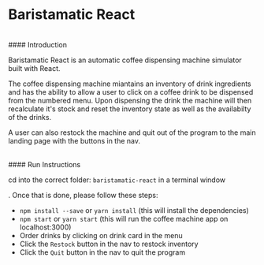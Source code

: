 # Baristamatic React

<br />
#### Introduction

Baristamatic React is an automatic coffee dispensing machine simulator built with React.

The coffee dispensing machine miantains an inventory of drink ingredients and has the ability to allow a user to click on a coffee drink to be dispensed from the numbered menu. Upon dispensing the drink the machine will then recalculate it's stock and reset the inventory state as well as the availabilty of the drinks.

A user can also restock the machine and quit out of the program to the main landing page with the buttons in the nav.


<br />
#### Run Instructions

cd into the correct folder: `baristamatic-react` in a terminal window

. Once that is done, please follow these steps:
- `npm install --save` or `yarn install` (this will install the dependencies)
- `npm start` or `yarn start` (this will run the coffee machine app on localhost:3000)
- Order drinks by clicking on drink card in the menu
- Click the `Restock` button in the nav to restock inventory
- Click the `Quit` button in the nav to quit the program

